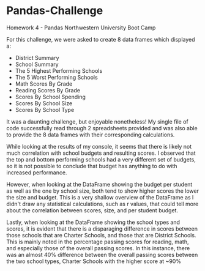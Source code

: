 # Pandas-Challenge
Homework 4 - Pandas Northwestern University Boot Camp

For this challenge, we were asked to create 8 data frames which displayed a:

* District Summary
* School Summary
* The 5 Highest Performing Schools
* The 5 Worst Performing Schools
* Math Scores By Grade
* Reading Scores By Grade
* Scores By School Spending
* Scores By School Size
* Scores By School Type

It was a daunting challenge, but enjoyable nonetheless! My single file of code successfully read through 2 spreadsheets provided and was also able to provide the 8 data frames with their corresponding calculations. 

While looking at the results of my console, it seems that there is likely not much correlation with school budgets and resulting scores. I observed that the top and bottom performing schools had a very different set of budgets, so it is not possible to conclude that budget has anything to do with increased performance.

However, when looking at the DataFrame showing the budget per student as well as the one by school size, both tend to show higher scores the lower the size and budget. This is a very shallow overview of the DataFrame as I didn't draw any statistical calculations, such as r values, that could tell more about the correlation between scores, size, and per student budget.

Lastly, when looking at the DataFrame showing the school types and scores, it is evident that there is a disparaging difference in scores between those schools that are Charter Schools, and those that are District Schools. This is mainly noted in the percentage passing scores for reading, math, and especially those of the overall passing scores. In this instance, there was an almost 40% difference between the overall passing scores between the two school types, Charter Schools with the higher score at ~90%
